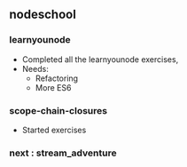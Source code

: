 ## nodeschool

### learnyounode 

- Completed all the learnyounode exercises,
- Needs:
    - Refactoring
    - More ES6
  
### scope-chain-closures

- Started exercises



### next : stream_adventure




